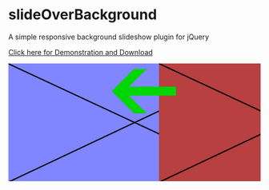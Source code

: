 slideOverBackground
===================

A simple responsive background slideshow plugin for jQuery

[Click here for Demonstration and Download](http://thomas.perraudin.fr/softwares/slideOverBackground/sample/ "Demonstration")

![Alt text](/illustration.png?raw=true "Illustration")
